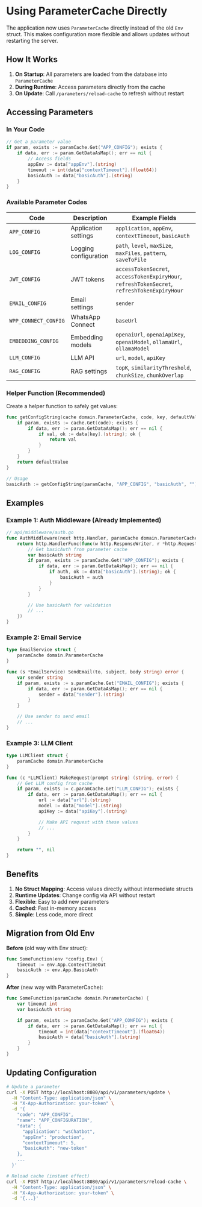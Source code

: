 # Using ParameterCache Directly

The application now uses `ParameterCache` directly instead of the old `Env` struct. This makes configuration more flexible and allows updates without restarting the server.

## How It Works

1. **On Startup**: All parameters are loaded from the database into `ParameterCache`
2. **During Runtime**: Access parameters directly from the cache
3. **On Update**: Call `/parameters/reload-cache` to refresh without restart

## Accessing Parameters

### In Your Code

```go
// Get a parameter value
if param, exists := paramCache.Get("APP_CONFIG"); exists {
    if data, err := param.GetDataAsMap(); err == nil {
        // Access fields
        appEnv := data["appEnv"].(string)
        timeout := int(data["contextTimeout"].(float64))
        basicAuth := data["basicAuth"].(string)
    }
}
```

### Available Parameter Codes

| Code | Description | Example Fields |
|------|-------------|----------------|
| `APP_CONFIG` | Application settings | `application`, `appEnv`, `contextTimeout`, `basicAuth` |
| `LOG_CONFIG` | Logging configuration | `path`, `level`, `maxSize`, `maxFiles`, `pattern`, `saveToFile` |
| `JWT_CONFIG` | JWT tokens | `accessTokenSecret`, `accessTokenExpiryHour`, `refreshTokenSecret`, `refreshTokenExpiryHour` |
| `EMAIL_CONFIG` | Email settings | `sender` |
| `WPP_CONNECT_CONFIG` | WhatsApp Connect | `baseUrl` |
| `EMBEDDING_CONFIG` | Embedding models | `openaiUrl`, `openaiApiKey`, `openaiModel`, `ollamaUrl`, `ollamaModel` |
| `LLM_CONFIG` | LLM API | `url`, `model`, `apiKey` |
| `RAG_CONFIG` | RAG settings | `topK`, `similarityThreshold`, `chunkSize`, `chunkOverlap` |

### Helper Function (Recommended)

Create a helper function to safely get values:

```go
func getConfigString(cache domain.ParameterCache, code, key, defaultValue string) string {
    if param, exists := cache.Get(code); exists {
        if data, err := param.GetDataAsMap(); err == nil {
            if val, ok := data[key].(string); ok {
                return val
            }
        }
    }
    return defaultValue
}

// Usage
basicAuth := getConfigString(paramCache, "APP_CONFIG", "basicAuth", "")
```

## Examples

### Example 1: Auth Middleware (Already Implemented)

```go
// api/middleware/auth.go
func AuthMiddleware(next http.Handler, paramCache domain.ParameterCache) http.Handler {
    return http.HandlerFunc(func(w http.ResponseWriter, r *http.Request) {
        // Get basicAuth from parameter cache
        var basicAuth string
        if param, exists := paramCache.Get("APP_CONFIG"); exists {
            if data, err := param.GetDataAsMap(); err == nil {
                if auth, ok := data["basicAuth"].(string); ok {
                    basicAuth = auth
                }
            }
        }

        // Use basicAuth for validation
        // ...
    })
}
```

### Example 2: Email Service

```go
type EmailService struct {
    paramCache domain.ParameterCache
}

func (s *EmailService) SendEmail(to, subject, body string) error {
    var sender string
    if param, exists := s.paramCache.Get("EMAIL_CONFIG"); exists {
        if data, err := param.GetDataAsMap(); err == nil {
            sender = data["sender"].(string)
        }
    }

    // Use sender to send email
    // ...
}
```

### Example 3: LLM Client

```go
type LLMClient struct {
    paramCache domain.ParameterCache
}

func (c *LLMClient) MakeRequest(prompt string) (string, error) {
    // Get LLM config from cache
    if param, exists := c.paramCache.Get("LLM_CONFIG"); exists {
        if data, err := param.GetDataAsMap(); err == nil {
            url := data["url"].(string)
            model := data["model"].(string)
            apiKey := data["apiKey"].(string)

            // Make API request with these values
            // ...
        }
    }

    return "", nil
}
```

## Benefits

1. **No Struct Mapping**: Access values directly without intermediate structs
2. **Runtime Updates**: Change config via API without restart
3. **Flexible**: Easy to add new parameters
4. **Cached**: Fast in-memory access
5. **Simple**: Less code, more direct

## Migration from Old Env

**Before** (old way with Env struct):
```go
func SomeFunction(env *config.Env) {
    timeout := env.App.ContextTimeOut
    basicAuth := env.App.BasicAuth
}
```

**After** (new way with ParameterCache):
```go
func SomeFunction(paramCache domain.ParameterCache) {
    var timeout int
    var basicAuth string

    if param, exists := paramCache.Get("APP_CONFIG"); exists {
        if data, err := param.GetDataAsMap(); err == nil {
            timeout = int(data["contextTimeout"].(float64))
            basicAuth = data["basicAuth"].(string)
        }
    }
}
```

## Updating Configuration

```bash
# Update a parameter
curl -X POST http://localhost:8080/api/v1/parameters/update \
  -H "Content-Type: application/json" \
  -H "X-App-Authorization: your-token" \
  -d '{
    "code": "APP_CONFIG",
    "name": "APP_CONFIGURATION",
    "data": {
      "application": "wsChatbot",
      "appEnv": "production",
      "contextTimeout": 5,
      "basicAuth": "new-token"
    },
    ...
  }'

# Reload cache (instant effect)
curl -X POST http://localhost:8080/api/v1/parameters/reload-cache \
  -H "Content-Type: application/json" \
  -H "X-App-Authorization: your-token" \
  -d '{...}'
```
